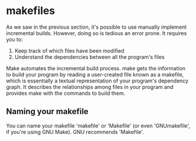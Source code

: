 # makefiles

As we saw in the previous section, it's possible to use manually implement incremental builds. However, doing so is tedious an error prone. It requires you to:

1. Keep track of which files have been modified
2. Understand the dependencies between all the program's files

Make automates the incremental build process. make gets the information to build your program by reading a user-created file known as a makefile, which is essentially a textual representation of your program's dependency graph. It describes the relationships among files in your program and provides make with the commands to build them.

## Naming your makefile

You can name your makefile 'makefile' or 'Makefile' (or even 'GNUmakefile', if you're using GNU Make). GNU recommends 'Makefile'.&#x20;
